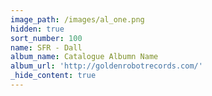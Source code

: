 ```yaml
---
image_path: /images/al_one.png
hidden: true
sort_number: 100
name: SFR - Dall
album_name: Catalogue Albumn Name
album_url: 'http://goldenrobotrecords.com/'
_hide_content: true
---
```

